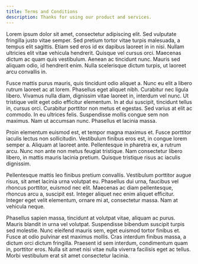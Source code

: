 ```yaml
---
title: Terms and Conditions
description: Thanks for using our product and services.
---
```


Lorem ipsum dolor sit amet, consectetur adipiscing elit. Sed vulputate fringilla justo vitae semper. Sed pretium tortor vitae turpis malesuada, a tempus elit sagittis. Etiam sed eros id ex dapibus laoreet in in nisi. Nullam ultricies elit vitae vehicula hendrerit. Quisque vel cursus orci. Maecenas dictum ac quam quis vestibulum. Aenean ac tincidunt nunc. Mauris sed aliquam odio, id hendrerit enim. Nulla scelerisque dictum turpis, ut laoreet arcu convallis in.

Fusce mattis purus mauris, quis tincidunt odio aliquet a. Nunc eu elit a libero rutrum laoreet ac at lorem. Phasellus eget aliquet nibh. Curabitur nec ligula libero. Vivamus nulla diam, dignissim vitae laoreet in, interdum vel nunc. Ut tristique velit eget odio efficitur elementum. In at dui suscipit, tincidunt tellus in, cursus orci. Curabitur porttitor non metus et egestas. Sed varius at elit ac commodo. In eu ultrices felis. Suspendisse mollis congue sem non maximus. Nam ut accumsan nunc. Phasellus et lacinia massa.

Proin elementum euismod est, et tempor magna maximus et. Fusce porttitor iaculis lectus non sollicitudin. Vestibulum finibus eros est, in congue lorem semper a. Aliquam at laoreet ante. Pellentesque in pharetra ex, a rutrum arcu. Nunc non ante non metus feugiat tristique. Nam consectetur libero libero, in mattis mauris lacinia pretium. Quisque tristique risus ac iaculis dignissim.

Pellentesque mattis leo finibus pretium convallis. Vestibulum porttitor augue risus, sit amet lacinia urna volutpat eu. Phasellus dui urna, faucibus vel rhoncus porttitor, euismod nec elit. Maecenas ac diam pellentesque, rhoncus arcu a, suscipit est. Integer aliquet nec enim aliquet efficitur. Integer eget velit elementum, ornare mi at, consectetur massa. Nam at vehicula neque.

Phasellus sapien massa, tincidunt at volutpat vitae, aliquam ac purus. Mauris blandit in urna vel volutpat. Suspendisse bibendum suscipit turpis sed molestie. Nunc eleifend mauris sem, eget euismod tortor finibus et. Fusce at odio pulvinar est maximus mollis. Cras interdum finibus massa, a dictum orci dictum fringilla. Praesent id sem interdum, condimentum quam in, porttitor eros. Nulla sit amet nisi vitae nulla viverra facilisis eget ac tellus. Morbi vestibulum erat sit amet consectetur lacinia.
